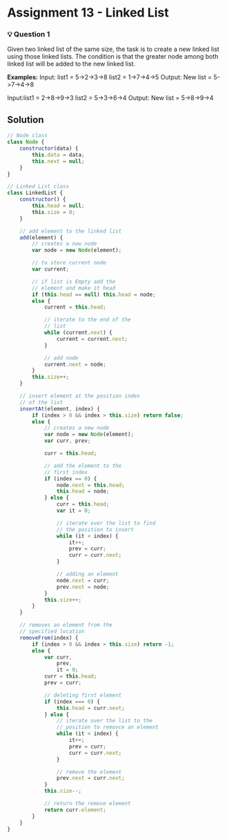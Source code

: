 # **Assignment 13 - Linked List**

### 💡 **Question 1**

Given two linked list of the same size, the task is to create a new linked list using those linked lists. The condition is that the greater node among both linked list will be added to the new linked list.

**Examples:**
Input: list1 = 5->2->3->8
list2 = 1->7->4->5
Output: New list = 5->7->4->8

Input:list1 = 2->8->9->3
list2 = 5->3->6->4
Output: New list = 5->8->9->4

## **Solution**

```javascript
// Node class
class Node {
	constructor(data) {
		this.data = data;
		this.next = null;
	}
}

// Linked List class
class LinkedList {
	constructor() {
		this.head = null;
		this.size = 0;
	}

	// add element to the linked list
	add(element) {
		// creates a new node
		var node = new Node(element);

		// to store current node
		var current;

		// if list is Empty add the
		// element and make it head
		if (this.head == null) this.head = node;
		else {
			current = this.head;

			// iterate to the end of the
			// list
			while (current.next) {
				current = current.next;
			}

			// add node
			current.next = node;
		}
		this.size++;
	}

	// insert element at the position index
	// of the list
	insertAt(element, index) {
		if (index > 0 && index > this.size) return false;
		else {
			// creates a new node
			var node = new Node(element);
			var curr, prev;

			curr = this.head;

			// add the element to the
			// first index
			if (index == 0) {
				node.next = this.head;
				this.head = node;
			} else {
				curr = this.head;
				var it = 0;

				// iterate over the list to find
				// the position to insert
				while (it < index) {
					it++;
					prev = curr;
					curr = curr.next;
				}

				// adding an element
				node.next = curr;
				prev.next = node;
			}
			this.size++;
		}
	}

	// removes an element from the
	// specified location
	removeFrom(index) {
		if (index > 0 && index > this.size) return -1;
		else {
			var curr,
				prev,
				it = 0;
			curr = this.head;
			prev = curr;

			// deleting first element
			if (index === 0) {
				this.head = curr.next;
			} else {
				// iterate over the list to the
				// position to removce an element
				while (it < index) {
					it++;
					prev = curr;
					curr = curr.next;
				}

				// remove the element
				prev.next = curr.next;
			}
			this.size--;

			// return the remove element
			return curr.element;
		}
	}
}
```
